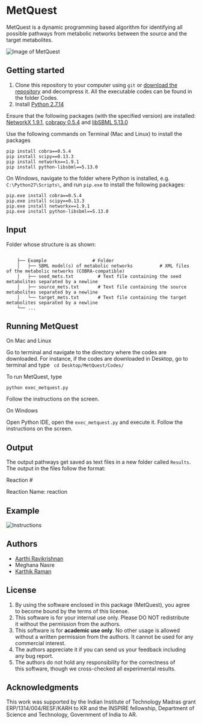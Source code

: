 # MetQuest

MetQuest is a dynamic programming based algorithm for identifying all possible pathways from metabolic networks between the source and the target metabolites.

![Image of MetQuest](https://github.com/aarthi31/MetQuest/blob/master/Images/GitHUbMetQuest.png)

## Getting started

1. Clone this repository to your computer using ```git``` or [download the repository](https://github.com/aarthi31/MetQuest/) and decompress it. All the executable codes can be found in the folder Codes.  
2. Install [Python 2.7.14](https://www.python.org/downloads/)

Ensure that the following packages (with the specified version) are installed:
[NetworkX 1.9.1](http://networkx.github.io/), [cobrapy 0.5.4](https://github.com/opencobra/cobrapy) and
[libSBML 5.13.0](http://sbml.org/Software/libSBML/docs/python-api/libsbml-downloading.html)

Use the following commands on Terminal (Mac and Linux) to install the packages
```
pip install cobra==0.5.4
pip install scipy==0.13.3
pip install networkx==1.9.1
pip install python-libsbml==5.13.0
```

On Windows, navigate to the folder where Python is installed, e.g. ```C:\Python27\Scripts\```, and run `pip.exe` to install the following packages:
```
pip.exe install cobra==0.5.4
pip.exe install scipy==0.13.3
pip.exe install networkx==1.9.1
pip.exe install python-libsbml==5.13.0
```


## Input

Folder whose structure is as shown:
```
   
    ├── Example                 # Folder  
    │   ├── SBML model(s) of metabolic networks          # XML files of the metabolic networks (COBRA-compatible)
    │   ├── seed_mets.txt         # Text file containing the seed metabolites separated by a newline
    │   ├── source_mets.txt       # Text file containing the source metabolites separated by a newline
    │   └── target_mets.txt       # Text file containing the target metabolites separated by a newline
    └── ...
 ```

## Running MetQuest

On Mac and Linux

Go to terminal and navigate to the directory where the codes are downloaded. For instance, if the codes are downloaded in Desktop, go to terminal and type 
``` cd Desktop/MetQuest/Codes/``` 

To run MetQuest, type 

``` python exec_metquest.py ```

Follow the instructions on the screen.

On Windows

Open Python IDE, open the ```exec_metquest.py``` and execute it. Follow the instructions on the screen.

## Output

The output pathways get saved as text files in a new folder called ```Results```. The output in the files follow the format:

Reaction #

Reaction Name: reaction

## Example
![Instructions](https://github.com/aarthi31/MetQuest/blob/master/Images/Instructions.gif)

## Authors

* [Aarthi Ravikrishnan](https://github.com/aarthi31)
* Meghana Nasre
* [Karthik Raman](https://github.com/karthikraman)


## License

1. By using the software enclosed in this package (MetQuest), you agree to become bound by the terms of this license. 
2. This software is for your internal use only. Please DO NOT redistribute it without the permission from the authors.
3. This software is for **academic use only**. No other usage is allowed without a written permission from the authors. It cannot be used for any commercial interest.
4. The authors appreciate it if you can send us your feedback including any bug report.
5. The authors do not hold any responsibility for the correctness of this software, though we cross-checked all experimental results.

## Acknowledgments

This work was supported by the Indian Institute of Technology Madras grant ERP/1314/004/RESF/KARH to KR and the INSPIRE fellowship, Department of Science and Technology, Government of India to AR.


